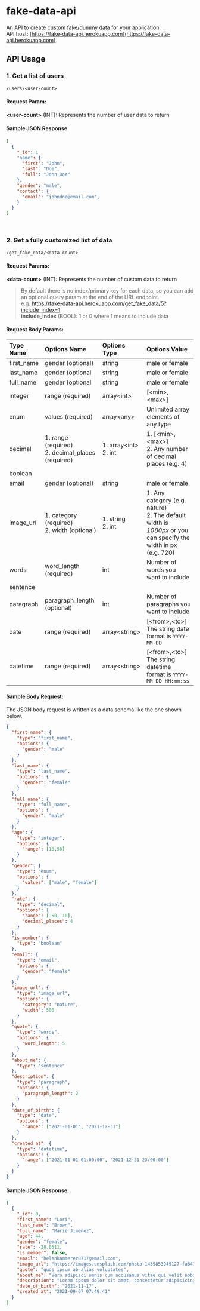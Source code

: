 # fake-data-api

An API to create custom fake/dummy data for your application.  
API host: [https://fake-data-api.herokuapp.com](https://fake-data-api.herokuapp.com)

## API Usage

### 1. Get a list of users

`/users/<user-count>`

#### Request Param:

**\<user-count\>** (INT): Represents the number of user data to return

#### Sample JSON Response:

```json
[
  {
    "_id": 1
    "name": {
      "first": "John",
      "last": "Doe",
      "full": "John Doe"
    },
    "gender": "male",
    "contact": {
      "email": "johndoe@email.com",
    }
  }
]
```

<br/>

### 2. Get a fully customized list of data

`/get_fake_data/<data-count>`

#### Request Params:

**\<data-count\>** (INT): Represents the number of custom data to return

> By default there is no index/primary key for each data, so you can add an optional query param at the end of the URL endpoint.  
> e.g. https://fake-data-api.herokuapp.com/get_fake_data/5?include_index=1  
> **include_index** (BOOL): 1 or 0 where 1 means to include data

#### Request Body Params:

|Type Name|Options Name|Options Type|Options Value|
|:---------|:------------|:------------|:-------------|
|first_name|gender (optional)|string|male or female|
|last_name|gender (optional|string|male or female|
|full_name|gender (optional|string|male or female|
|integer|range (required)|array\<int\>|[\<min\>, \<max\>]|
|enum|values (required)|array\<any\>|Unlimited array elements of any type|
|decimal|1. range (required) <br/> 2. decimal_places (required)|1. array\<int\> <br/> 2. int|1. [\<min\>, \<max\>] <br/> 2. Any number of decimal places (e.g. 4)|
|boolean| | | |
|email|gender (optional)|string|male or female|
|image_url|1. category (required) <br/> 2. width (optional)|1. string <br/> 2. int|1. Any category (e.g. nature) <br/> 2. The default width is *1080px* or you can specify the width in px (e.g. 720)|
|words|word_length (required)|int|Number of words you want to include|
|sentence| | | |
|paragraph|paragraph_length (optional) |int|Number of paragraphs you want to include|
|date|range (required)|array\<string\>|[\<from\>,\<to\>] <br/> The string date format is `YYYY-MM-DD`|
|datetime|range (required)|array\<string\>|[\<from\>,\<to\>] <br/> The string datetime format is `YYYY-MM-DD HH:mm:ss`|

#### Sample Body Request:

The JSON body request is written as a data schema like the one shown below.

```json
{
  "first_name": {
    "type": "first_name",
    "options": {
      "gender": "male"
    }
  },
  "last_name": {
    "type": "last_name",
    "options": {
      "gender": "female"
    }
  },
  "full_name": {
    "type": "full_name",
    "options": {
      "gender": "male"
    }
  },
  "age": {
    "type": "integer",
    "options": {
      "range": [18,50]
    }
  },
  "gender": {
    "type": "enum",
    "options": {
      "values": ["male", "female"]
    }
  },
  "rate": {
    "type": "decimal",
    "options": {
      "range": [-50,-10],
      "decimal_places": 4
    }
  },
  "is_member": {
    "type": "boolean"
  },
  "email": {
    "type": "email",
    "options": {
      "gender": "female"
    }
  },
  "image_url": {
    "type": "image_url",
    "options": {
      "category": "nature",
      "width": 500
    }
  },
  "quote": {
    "type": "words",
    "options": {
      "word_length": 5
    }
  },
  "about_me": {
    "type": "sentence"
  },
  "description": {
    "type": "paragraph",
    "options": {
      "paragraph_length": 2
    }
  },
  "date_of_birth": {
    "type": "date",
    "options": {
      "range": ["2021-01-01", "2021-12-31"]
    }
  },
  "created_at": {
    "type": "datetime",
    "options": {
      "range": ["2021-01-01 01:00:00", "2021-12-31 23:00:00"]
    }
  }
}

```

#### Sample JSON Response:

```json
[
  {
    "_id": 0,
    "first_name": "Lori",
    "last_name": "Brown",
    "full_name": "Marie Jimenez",
    "age": 44,
    "gender": "female",
    "rate": -28.0511,
    "is_member": false,
    "email": "helenkammerer8717@email.com",
    "image_url": "https://images.unsplash.com/photo-1439853949127-fa647821eba0?crop=entropy&cs=tinysrgb&fit=max&fm=jpg&ixid=MnwxMjA3fDB8MXxzZWFyY2h8MTR8fG5hdHVyZXxlbnwwfHx8fDE2MzcwNzc4OTI&ixlib=rb-1.2.1&q=80&w=500",
    "quote": "quos ipsum ab alias voluptates",
    "about_me": "Vero adipisci omnis cum accusamus vitae qui velit nobis, nostrum minima distinctio, tempora labore dolores doloribus quae magnam nulla voluptate dolor repellendus, impedit architecto voluptates saepe laudantium molestiae ullam velit deserunt placeat, dolore hic dolores.",
    "description": "Lorem ipsum dolor sit amet, consectetur adipisicing elit, sed do eiusmod tempor incididunt ut labore et dolore magna aliqua. Ut enim ad minim veniam, quis nostrud exercitation ullamco laboris nisi ut aliquip ex ea commodo consequat. Duis aute irure dolor in reprehenderit in voluptate velit esse cillum dolore eu fugiat nulla pariatur. Excepteur sint occaecat cupidatat non proident, sunt in culpa qui officia deserunt mollit anim id est laborum.",
    "date_of_birth": "2021-11-17",
    "created_at": "2021-09-07 07:49:41"
  }
]

```
